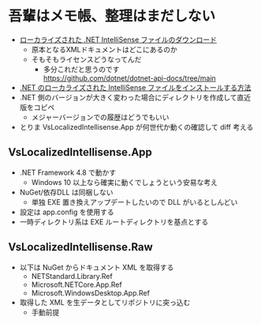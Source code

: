 # 吾輩はメモ帳、整理はまだしない

* [ローカライズされた .NET IntelliSense ファイルのダウンロード](https://dotnet.microsoft.com/ja-jp/download/intellisense)
  * 原本となるXMLドキュメントはどこにあるのか
  * そもそもライセンスどうなってんだ
    * 多分これだと思うのです  
      https://github.com/dotnet/dotnet-api-docs/tree/main
* [.NET のローカライズされた IntelliSense ファイルをインストールする方法](https://learn.microsoft.com/ja-jp/dotnet/core/install/localized-intellisense)
* .NET 側のバージョンが大きく変わった場合にディレクトリを作成して直近版をコピペ
  * メジャーバージョンでの履歴はどうでもいい
* とりま VsLocalizedIntellisense.App が何世代か動くの確認して diff 考える

## VsLocalizedIntellisense.App

* .NET Framework 4.8 で動かす
  * Windows 10 以上なら確実に動くでしょうという安易な考え
* NuGet/依存DLL は同梱しない
  * 単独 EXE 置き換えアップデートしたいので DLL がいるとしんどい
* 設定は app.config を使用する
* 一時ディレクトリ系は EXE ルートディレクトリを基点とする

## VsLocalizedIntellisense.Raw

* 以下は NuGet からドキュメント XML を取得する
  * NETStandard.Library.Ref
  * Microsoft.NETCore.App.Ref
  * Microsoft.WindowsDesktop.App.Ref
* 取得した XML を生データとしてリポジトリに突っ込む
  * 手動前提
